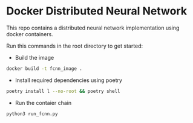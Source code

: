 # Docker Distributed Neural Network
This repo contains a distributed neural network implementation using docker containers.

Run this commands in the root directory to get started:

- Build the image
``` bash
docker build -t fcnn_image .
```
- Install required dependencies using poetry
``` bash
poetry install l --no-root && poetry shell
```

- Run the contaier chain
``` bash
python3 run_fcnn.py
```